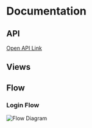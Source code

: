 # Documentation

## API

[Open API Link](https://editor.swagger.io/?url=https://raw.githubusercontent.com/ahoy-app/documentation/master/openapi.yaml)

## Views

## Flow

### Login Flow

![Flow Diagram](http://www.plantuml.com/plantuml/proxy?cache=no&src=https://raw.githubusercontent.com/ahoy-app/documentation/master/diagrams/auth.pu)
